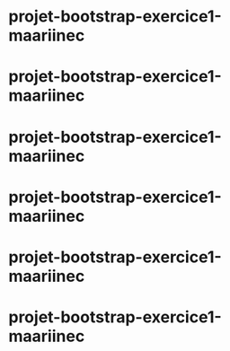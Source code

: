 # projet-bootstrap-exercice1-maariinec
# projet-bootstrap-exercice1-maariinec
# projet-bootstrap-exercice1-maariinec
# projet-bootstrap-exercice1-maariinec
# projet-bootstrap-exercice1-maariinec
# projet-bootstrap-exercice1-maariinec
